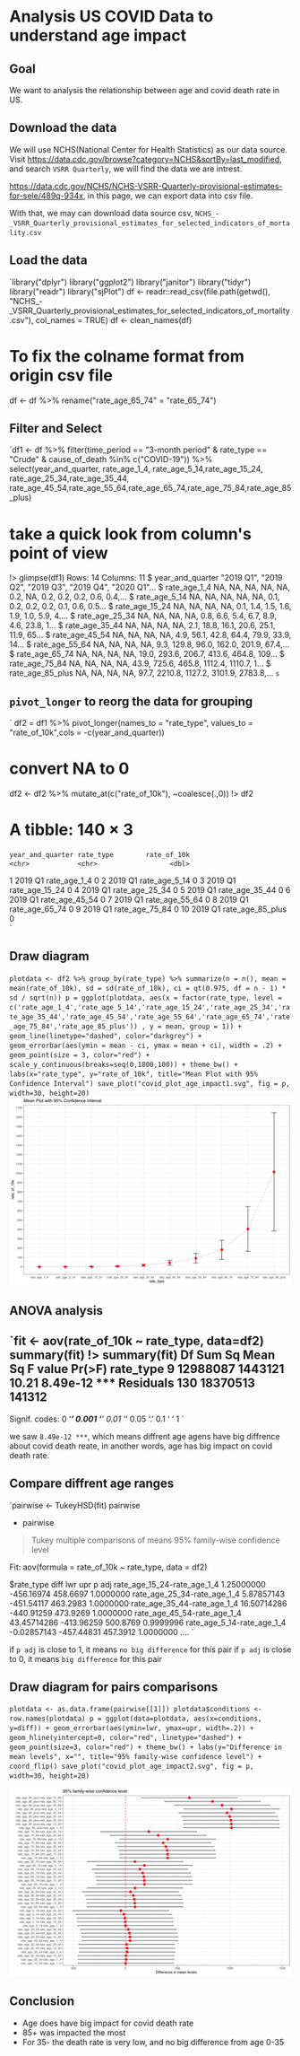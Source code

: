 # Analysis US COVID Data to understand age impact

## Goal

We want to analysis the relationship between age and covid death rate in US.
## Download the data

We will use NCHS(National Center for Health Statistics) as our data source.
Visit https://data.cdc.gov/browse?category=NCHS&sortBy=last_modified, and search `VSRR Quarterly`, we will find the data we are intrest.

https://data.cdc.gov/NCHS/NCHS-VSRR-Quarterly-provisional-estimates-for-sele/489q-934x, in this page, we can export data into csv file.

With that, we may can download data source csv, `NCHS_-_VSRR_Quarterly_provisional_estimates_for_selected_indicators_of_mortality.csv`

## Load the data

`library("dplyr")
library("ggplot2")
library("janitor")
library("tidyr")
library("readr")
library("sjPlot")
df <- readr::read_csv(file.path(getwd(), "NCHS_-_VSRR_Quarterly_provisional_estimates_for_selected_indicators_of_mortality.csv"), col_names = TRUE)
df <- clean_names(df)
# To fix the colname format from origin csv file
df <- df %>% rename("rate_age_65_74" = "rate_65_74")


## Filter and Select

`df1 <- df %>%
    filter(time_period == "3-month period" & rate_type == "Crude" & cause_of_death %in% c("COVID-19")) %>%
    select(year_and_quarter, rate_age_1_4, rate_age_5_14,rate_age_15_24, rate_age_25_34,rate_age_35_44, rate_age_45_54,rate_age_55_64,rate_age_65_74,rate_age_75_84,rate_age_85_plus)
  # take a quick look from column's point of view
!> glimpse(df1)
 Rows: 14
 Columns: 11
 $ year_and_quarter <chr> "2019 Q1", "2019 Q2", "2019 Q3", "2019 Q4", "2020 Q1"…
 $ rate_age_1_4     <dbl> NA, NA, NA, NA, NA, 0.2, NA, 0.2, 0.2, 0.2, 0.6, 0.4,…
 $ rate_age_5_14    <dbl> NA, NA, NA, NA, NA, 0.1, 0.2, 0.2, 0.2, 0.1, 0.6, 0.5…
 $ rate_age_15_24   <dbl> NA, NA, NA, NA, 0.1, 1.4, 1.5, 1.6, 1.9, 1.0, 5.9, 4.…
 $ rate_age_25_34   <dbl> NA, NA, NA, NA, 0.8, 6.6, 5.4, 6.7, 8.9, 4.6, 23.8, 1…
 $ rate_age_35_44   <dbl> NA, NA, NA, NA, 2.1, 18.8, 16.1, 20.6, 25.1, 11.9, 65…
 $ rate_age_45_54   <dbl> NA, NA, NA, NA, 4.9, 56.1, 42.8, 64.4, 79.9, 33.9, 14…
 $ rate_age_55_64   <dbl> NA, NA, NA, NA, 9.3, 129.8, 96.0, 162.0, 201.9, 67.4,…
 $ rate_age_65_74   <dbl> NA, NA, NA, NA, 19.0, 293.6, 206.7, 413.6, 464.8, 109…
 $ rate_age_75_84   <dbl> NA, NA, NA, NA, 43.9, 725.6, 465.8, 1112.4, 1110.7, 1…
 $ rate_age_85_plus <dbl> NA, NA, NA, NA, 97.7, 2210.8, 1127.2, 3101.9, 2783.8,…
`
s
`

## `pivot_longer` to reorg the data for grouping
`
df2 = df1 %>% pivot_longer(names_to = "rate_type", values_to = "rate_of_10k",cols = -c(year_and_quarter))
# convert NA to 0
df2 <- df2 %>%
    mutate_at(c("rate_of_10k"), ~coalesce(.,0))
!> df2
 # A tibble: 140 × 3
    year_and_quarter rate_type        rate_of_10k
    <chr>            <chr>                  <dbl>
  1 2019 Q1          rate_age_1_4               0
  2 2019 Q1          rate_age_5_14              0
  3 2019 Q1          rate_age_15_24             0
  4 2019 Q1          rate_age_25_34             0
  5 2019 Q1          rate_age_35_44             0
  6 2019 Q1          rate_age_45_54             0
  7 2019 Q1          rate_age_55_64             0
  8 2019 Q1          rate_age_65_74             0
  9 2019 Q1          rate_age_75_84             0
 10 2019 Q1          rate_age_85_plus           0	
`

## Draw diagram

`plotdata <- df2 %>%
    group_by(rate_type) %>%
    summarize(n = n(),
            mean = mean(rate_of_10k),
            sd = sd(rate_of_10k),
            ci = qt(0.975, df = n - 1) * sd / sqrt(n))
p = ggplot(plotdata,
       aes(x = factor(rate_type, level = c('rate_age_1_4','rate_age_5_14','rate_age_15_24','rate_age_25_34','rate_age_35_44','rate_age_45_54','rate_age_55_64','rate_age_65_74','rate_age_75_84','rate_age_85_plus'))
         , y = mean, group = 1)) +
    geom_line(linetype="dashed", color="darkgrey") +
    geom_errorbar(aes(ymin = mean - ci,
                      ymax = mean + ci),
                  width = .2) +
    geom_point(size = 3, color="red") +
    scale_y_continuous(breaks=seq(0,1800,100)) +
    theme_bw() +
    labs(x="rate_type",
         y="rate_of_10k",
         title="Mean Plot with 95% Confidence Interval")
save_plot("covid_plot_age_impact1.svg", fig = p, width=30, height=20)
`
![here](covid_plot_age_impact1.svg)


## ANOVA analysis

`fit <- aov(rate_of_10k ~ rate_type, data=df2)
summary(fit)
!> summary(fit)
              Df   Sum Sq Mean Sq F value   Pr(>F)
 rate_type     9 12988087 1443121   10.21 8.49e-12 ***
 Residuals   130 18370513  141312
 ---
 Signif. codes:  0 ‘***’ 0.001 ‘**’ 0.01 ‘*’ 0.05 ‘.’ 0.1 ‘ ’ 1
`

we saw `8.49e-12 ***`, which means diffrent age agens have big diffrence about covid death reate, in another words, age has big impact on covid death rate.

## Compare diffrent age ranges
`pairwise <- TukeyHSD(fit)
pairwise
 + pairwise
 >   Tukey multiple comparisons of means
     95% family-wise confidence level

 Fit: aov(formula = rate_of_10k ~ rate_type, data = df2)

 $rate_type
                                          diff        lwr       upr     p adj
 rate_age_15_24-rate_age_1_4        1.25000000 -456.16974  458.6697 1.0000000
 rate_age_25_34-rate_age_1_4        5.87857143 -451.54117  463.2983 1.0000000
 rate_age_35_44-rate_age_1_4       16.50714286 -440.91259  473.9269 1.0000000
 rate_age_45_54-rate_age_1_4       43.45714286 -413.96259  500.8769 0.9999996
 rate_age_5_14-rate_age_1_4        -0.02857143 -457.44831  457.3912 1.0000000
 ....
`

if `p adj` is close to 1, it means `no big difference` for this pair
if `p adj` is close to 0, it means `big difference` for this pair


## Draw diagram for pairs comparisons
`plotdata <- as.data.frame(pairwise[[1]])
plotdata$conditions <- row.names(plotdata)
p = ggplot(data=plotdata, aes(x=conditions, y=diff)) +
  geom_errorbar(aes(ymin=lwr, ymax=upr, width=.2)) +
  geom_hline(yintercept=0, color="red", linetype="dashed") +
  geom_point(size=3, color="red") +
  theme_bw() +
  labs(y="Difference in mean levels", x="",
       title="95% family-wise confidence level") +
   coord_flip()
save_plot("covid_plot_age_impact2.svg", fig = p, width=30, height=20)
`

![here](covid_plot_age_impact2.svg)


## Conclusion

- Age does have big impact for covid death rate
- 85+ was impacted the most
- For 35- the death rate is very low, and no big difference from age 0-35
